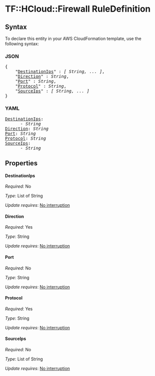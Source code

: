 # TF::HCloud::Firewall RuleDefinition

## Syntax

To declare this entity in your AWS CloudFormation template, use the following syntax:

### JSON

<pre>
{
    "<a href="#destinationips" title="DestinationIps">DestinationIps</a>" : <i>[ String, ... ]</i>,
    "<a href="#direction" title="Direction">Direction</a>" : <i>String</i>,
    "<a href="#port" title="Port">Port</a>" : <i>String</i>,
    "<a href="#protocol" title="Protocol">Protocol</a>" : <i>String</i>,
    "<a href="#sourceips" title="SourceIps">SourceIps</a>" : <i>[ String, ... ]</i>
}
</pre>

### YAML

<pre>
<a href="#destinationips" title="DestinationIps">DestinationIps</a>: <i>
      - String</i>
<a href="#direction" title="Direction">Direction</a>: <i>String</i>
<a href="#port" title="Port">Port</a>: <i>String</i>
<a href="#protocol" title="Protocol">Protocol</a>: <i>String</i>
<a href="#sourceips" title="SourceIps">SourceIps</a>: <i>
      - String</i>
</pre>

## Properties

#### DestinationIps

_Required_: No

_Type_: List of String

_Update requires_: [No interruption](https://docs.aws.amazon.com/AWSCloudFormation/latest/UserGuide/using-cfn-updating-stacks-update-behaviors.html#update-no-interrupt)

#### Direction

_Required_: Yes

_Type_: String

_Update requires_: [No interruption](https://docs.aws.amazon.com/AWSCloudFormation/latest/UserGuide/using-cfn-updating-stacks-update-behaviors.html#update-no-interrupt)

#### Port

_Required_: No

_Type_: String

_Update requires_: [No interruption](https://docs.aws.amazon.com/AWSCloudFormation/latest/UserGuide/using-cfn-updating-stacks-update-behaviors.html#update-no-interrupt)

#### Protocol

_Required_: Yes

_Type_: String

_Update requires_: [No interruption](https://docs.aws.amazon.com/AWSCloudFormation/latest/UserGuide/using-cfn-updating-stacks-update-behaviors.html#update-no-interrupt)

#### SourceIps

_Required_: No

_Type_: List of String

_Update requires_: [No interruption](https://docs.aws.amazon.com/AWSCloudFormation/latest/UserGuide/using-cfn-updating-stacks-update-behaviors.html#update-no-interrupt)

